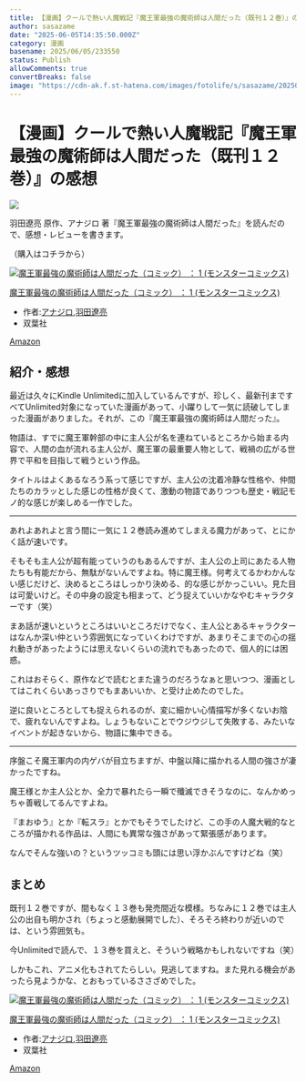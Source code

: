 ```yaml
---
title: 【漫画】クールで熱い人魔戦記『魔王軍最強の魔術師は人間だった（既刊１２巻）』の感想
author: sasazame
date: "2025-06-05T14:35:50.000Z"
category: 漫画
basename: 2025/06/05/233550
status: Publish
allowComments: true
convertBreaks: false
image: "https://cdn-ak.f.st-hatena.com/images/fotolife/s/sasazame/20250605/20250605233455.png"
---
```

# 【漫画】クールで熱い人魔戦記『魔王軍最強の魔術師は人間だった（既刊１２巻）』の感想

![](https://cdn-ak.f.st-hatena.com/images/fotolife/s/sasazame/20250605/20250605233455.png)

羽田遼亮 原作、アナジロ 著『魔王軍最強の魔術師は人間だった』を読んだので、感想・レビューを書きます。

（購入はコチラから）

[![魔王軍最強の魔術師は人間だった（コミック） ： 1 (モンスターコミックス)](https://m.media-amazon.com/images/I/51L0nPuH0eL._SL500_.jpg "魔王軍最強の魔術師は人間だった（コミック） ： 1 (モンスターコミックス)")](https://www.amazon.co.jp/dp/B07V6XGFYN?tag=mochig08-22&linkCode=osi&th=1&psc=1)

[魔王軍最強の魔術師は人間だった（コミック） ： 1 (モンスターコミックス)](https://www.amazon.co.jp/dp/B07V6XGFYN?tag=mochig08-22&linkCode=osi&th=1&psc=1)

-   作者:[アナジロ](https://d.hatena.ne.jp/keyword/%A5%A2%A5%CA%A5%B8%A5%ED),[羽田遼亮](https://d.hatena.ne.jp/keyword/%B1%A9%C5%C4%CE%CB%CE%BC)
-   双葉社

[Amazon](https://www.amazon.co.jp/dp/B07V6XGFYN?tag=mochig08-22&linkCode=osi&th=1&psc=1)

<!-- Extended Body -->

## 紹介・感想

最近は久々にKindle Unlimitedに加入しているんですが、珍しく、最新刊まですべてUnlimited対象になっていた漫画があって、小躍りして一気に読破してしまった漫画がありました。それが、この『魔王軍最強の魔術師は人間だった』。

物語は、すでに魔王軍幹部の中に主人公が名を連ねているところから始まる内容で、人間の血が流れる主人公が、魔王軍の最重要人物として、戦禍の広がる世界で平和を目指して戦うという作品。

タイトルはよくあるなろう系って感じですが、主人公の沈着冷静な性格や、仲間たちのカラッとした感じの性格が良くて、激動の物語でありつつも歴史・戦記モノ的な感じが楽しめる一作でした。

* * *

あれよあれよと言う間に一気に１２巻読み進めてしまえる魔力があって、とにかく話が速いです。

そもそも主人公が超有能っていうのもあるんですが、主人公の上司にあたる人物たちも有能だから、無駄がないんですよね。特に魔王様。何考えてるかわかんない感じだけど、決めるところはしっかり決める、的な感じがかっこいい。見た目は可愛いけど。その中身の設定も相まって、どう捉えていいかなやむキャラクターです（笑）

まあ話が速いというところはいいところだけでなく、主人公とあるキャラクターはなんか深い仲という雰囲気になっていくわけですが、あまりそこまでの心の揺れ動きがあったようには思えないくらいの流れでもあったので、個人的には困惑。

これはおそらく、原作などで読むとまた違うのだろうなぁと思いつつ、漫画としてはこれくらいあっさりでもまあいいか、と受け止めたのでした。

逆に良いところとしても捉えられるのが、変に細かい心情描写が多くないお陰で、疲れないんですよね。しょうもないことでウジウジして失敗する、みたいなイベントが起きないから、物語に集中できる。

* * *

序盤こそ魔王軍内の内ゲバが目立ちますが、中盤以降に描かれる人間の強さが凄かったですね。

魔王様とか主人公とか、全力で暴れたら一瞬で殲滅できそうなのに、なんかめっちゃ善戦してるんですよね。

『まおゆう』とか『転スラ』とかでもそうでしたけど、この手の人魔大戦的なところが描かれる作品は、人間にも異常な強さがあって緊張感があります。

なんでそんな強いの？というツッコミも頭には思い浮かぶんですけどね（笑）

## まとめ

既刊１２巻ですが、間もなく１３巻も発売間近な模様。ちなみに１２巻では主人公の出自も明かされ（ちょっと感動展開でした）、そろそろ終わりが近いのでは、という雰囲気も。

今Unlimitedで読んで、１３巻を買えと、そういう戦略かもしれないですね（笑）

しかもこれ、アニメ化もされてたらしい。見逃してますね。また見れる機会があったら見ようかな、とおもっているささざめでした。

[![魔王軍最強の魔術師は人間だった（コミック） ： 1 (モンスターコミックス)](https://m.media-amazon.com/images/I/51L0nPuH0eL._SL500_.jpg "魔王軍最強の魔術師は人間だった（コミック） ： 1 (モンスターコミックス)")](https://www.amazon.co.jp/dp/B07V6XGFYN?tag=mochig08-22&linkCode=osi&th=1&psc=1)

[魔王軍最強の魔術師は人間だった（コミック） ： 1 (モンスターコミックス)](https://www.amazon.co.jp/dp/B07V6XGFYN?tag=mochig08-22&linkCode=osi&th=1&psc=1)

-   作者:[アナジロ](https://d.hatena.ne.jp/keyword/%A5%A2%A5%CA%A5%B8%A5%ED),[羽田遼亮](https://d.hatena.ne.jp/keyword/%B1%A9%C5%C4%CE%CB%CE%BC)
-   双葉社

[Amazon](https://www.amazon.co.jp/dp/B07V6XGFYN?tag=mochig08-22&linkCode=osi&th=1&psc=1)